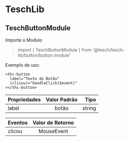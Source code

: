 # TeschLib

## TeschButtonModule

Importe o Modulo

> import { TeschButtonModule } from '@tesch/tesch-lib/button/button.module'

Exemplo de uso:

```
<thc-button 
  label="Texto do Botão"
  (clicou)="handleClick($event)"
></thc-button>
```

| Propriedades  | Valor Padrão  | Tipo  |
| ------------- |:-------------:| -----:|
| label         | botão         | string|

| Eventos       | Valor de Retorno    |
| ------------- |:-------------------:|
| clicou         | MouseEvent          |
